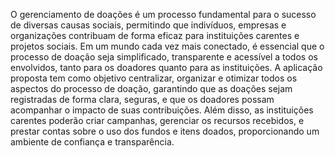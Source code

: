 O gerenciamento de doações é um processo fundamental para o sucesso de diversas causas sociais, permitindo que indivíduos, empresas e organizações contribuam de forma eficaz para instituições carentes e projetos sociais. Em um mundo cada vez mais conectado, é essencial que o processo de doação seja simplificado, transparente e acessível a todos os envolvidos, tanto para os doadores quanto para as instituições. 
A aplicação proposta tem como objetivo centralizar, organizar e otimizar todos os aspectos do processo de doação, garantindo que as doações sejam registradas de forma clara, seguras, e que os doadores possam acompanhar o impacto de suas contribuições. Além disso, as instituições carentes poderão criar campanhas, gerenciar os recursos recebidos, e prestar contas sobre o uso dos fundos e itens doados, proporcionando um ambiente de confiança e transparência.
